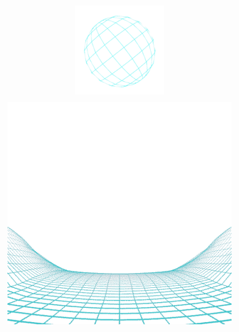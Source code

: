 <p  align="center"><img width="200" src="https://raw.githubusercontent.com/gabokatta/gabokatta/main/globe.gif"/></a></p>
<p align="center"><img width="700" height="500" src="https://raw.githubusercontent.com/gabokatta/gabokatta/main/frame.gif"/></a></p>

